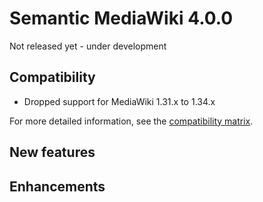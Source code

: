 # Semantic MediaWiki 4.0.0

Not released yet - under development

## Compatibility

* Dropped support for MediaWiki 1.31.x to 1.34.x

For more detailed information, see the [compatibility matrix](../COMPATIBILITY.md#compatibility).

## New features

## Enhancements
